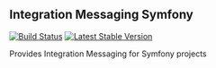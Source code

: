 ## Integration Messaging Symfony

[![Build Status](https://travis-ci.org/ecotoneframework/symfony.svg?branch=master)](https://travis-ci.org/ecotoneframework/symfony)
[![Latest Stable Version](https://poser.pugx.org/enqueue/enqueue/version.png)](https://packagist.org/packages/ecotone/symfony)

Provides Integration Messaging for Symfony projects